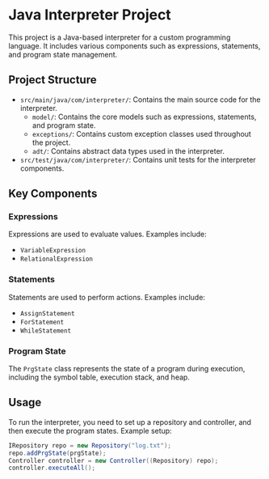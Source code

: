 
# Java Interpreter Project

This project is a Java-based interpreter for a custom programming language. It includes various components such as expressions, statements, and program state management.

## Project Structure

- `src/main/java/com/interpreter/`: Contains the main source code for the interpreter.
    - `model/`: Contains the core models such as expressions, statements, and program state.
    - `exceptions/`: Contains custom exception classes used throughout the project.
    - `adt/`: Contains abstract data types used in the interpreter.
- `src/test/java/com/interpreter/`: Contains unit tests for the interpreter components.

## Key Components

### Expressions

Expressions are used to evaluate values. Examples include:
- `VariableExpression`
- `RelationalExpression`

### Statements

Statements are used to perform actions. Examples include:
- `AssignStatement`
- `ForStatement`
- `WhileStatement`

### Program State

The `PrgState` class represents the state of a program during execution, including the symbol table, execution stack, and heap.

## Usage

To run the interpreter, you need to set up a repository and controller, and then execute the program states. Example setup:

```java
IRepository repo = new Repository("log.txt");
repo.addPrgState(prgState);
Controller controller = new Controller((Repository) repo);
controller.executeAll();